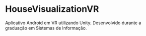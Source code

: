 # HouseVisualizationVR
Aplicativo Android em VR utilizando Unity. Desenvolvido durante a graduação em Sistemas de Informação.
